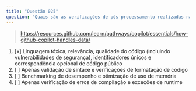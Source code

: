 ```yaml
---
title: "Questão 025"
question: "Quais são as verificações de pós-processamento realizadas nas respostas do GitHub Copilot?"
---
```


> https://resources.github.com/learn/pathways/copilot/essentials/how-github-copilot-handles-data/
1. [x] Linguagem tóxica, relevância, qualidade do código (incluindo vulnerabilidades de segurança), identificadores únicos e correspondência opcional de código público
1. [ ] Apenas validação de sintaxe e verificações de formatação de código
1. [ ] Benchmarking de desempenho e otimização de uso de memória
1. [ ] Apenas verificação de erros de compilação e exceções de runtime
